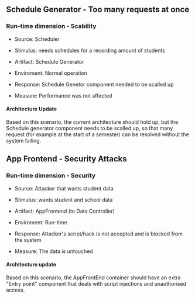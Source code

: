 ## Schedule Generator - Too many requests at once
### Run-time dimension - Scability

- Source: Scheduler

- Stimulus: needs schedules for a recording amount of students

- Artifact: Schedule Generator

- Enviroment: Normal operation

- Response: Schedule Genetor component needed to be scalled up

- Measure: Performance was not affected

#### Architecture Update
Based on this scenario, the current architecture should hold up, but the Schedule generator component needs to be scalled up, so that many request (for example at the start of a semester) can be resolved without the system failing.

## App Frontend - Security Attacks
### Run-time dimension - Security

- Source: Attacker that wants student data

- Stimulus: wants student and school data

- Artifact: AppFrontend (to Data Controller)

- Enviroment: Run-time

- Response: Attacker's script/hack is not accepted and is blocked from the system

- Measure: The data is untouched 

#### Architecture update 
Based on this scenario, the AppFrontEnd container should have an extra "Entry point" component that deals with script injections and unauthorised access.

